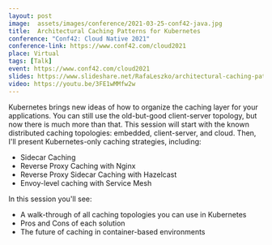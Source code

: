 ```yaml
---
layout: post
image:  assets/images/conference/2021-03-25-conf42-java.jpg
title:  Architectural Caching Patterns for Kubernetes
conference: "Conf42: Cloud Native 2021"
conference-link: https://www.conf42.com/cloud2021
place: Virtual
tags: [Talk]
event: https://www.conf42.com/cloud2021
slides: https://www.slideshare.net/RafaLeszko/architectural-caching-patterns-for-kubernetes-245118818
video: https://youtu.be/3FE1wMMfw2w
---
```


Kubernetes brings new ideas of how to organize the caching layer for your applications. You can still use the old-but-good client-server topology, but now there is much more than that. This session will start with the known distributed caching topologies: embedded, client-server, and cloud. Then, I'll present Kubernetes-only caching strategies, including:
- Sidecar Caching
- Reverse Proxy Caching with Nginx
- Reverse Proxy Sidecar Caching with Hazelcast
- Envoy-level caching with Service Mesh

In this session you'll see:
- A walk-through of all caching topologies you can use in Kubernetes
- Pros and Cons of each solution
- The future of caching in container-based environments
